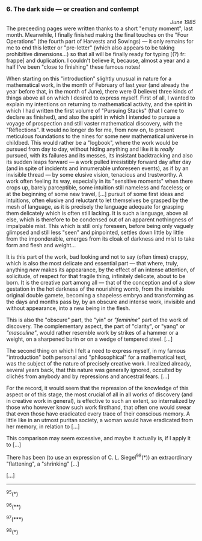 ### 6. The dark side &mdash; or creation and contempt
<div style="text-align: right"><i>June 1985</i></div>
The preceeding pages were written thanks to a short "empty moment", last month. Meanwhile, I finally finished making the final touches on the "Four Operations" (the fourth part of Harvests and Sowings) &mdash; it only remains for me to end this letter or "pre-letter" (which also appears to be taking prohibitive dimensions...) so that all will be finally ready for typing [(?) fr: frappe] and duplication. I couldn't believe it, because, almost a year and a half I've been "close to finishing" these famous notes!

When starting on this "introduction" slightly unusual in nature for a mathematical work, in the month of February of last year (and already the year before that, in the month of June), there were (I believe) three kinds of things above all on which I desired to express myself. First of all, I wanted to explain my intentions on returning to mathematical activity, and the spirit in which I had written the first volume of "Pursuing Stacks" (that I came to declare as finished), and also the spirit in which I intended to pursue a voyage of prospection and still vaster mathematical discovery, with the "Réflections". It would no longer do for me, from now on, to present meticulous foundations to the nines for some new mathematical universe in childbed. This would rather be a "logbook", where the work would be pursued from day to day, without hiding anything and like it is _really_ pursued, with its failures and its messes, its insistant backtracking and also its sudden leaps forward &mdash; a work pulled irresistibly forward day after day (and in spite of incidents and innumerable unforeseen events), as if by an invisible thread &mdash; by some elusive vision, tenacious and trustworthy. A work often feeling its way, especially in its "sensitive moments" when there crops up, barely parceptible, some intuition still nameless and faceless; or at the beginning of some new travel, [...] pursuit of some first ideas and intuitions, often elusive and reluctant to let themselves be grasped by the mesh of language, as it is precisely the language adequate for grasping them delicately which is often still lacking. It is such a language, above all else, which is therefore to be condensed out of an apparent nothingness of impalpable mist. This which is still only foreseen, before being only vaguely glimpsed and still less "seen" and pinpointed, settles down little by little from the imponderable, emerges from its cloak of darkness and mist to take form and flesh and weight...

It is this part of the work, bad looking and not to say (often times) crappy, which is also the most delicate and essential part &mdash; that where, truly, anything _new_ makes its appearance, by the effect of an intense attention, of solicitude, of respect for that fragile thing, infinitely delicate, about to be born. It is the creative part among all &mdash; that of the conception and of a slow gestation in the hot darkness of the nourishing womb, from the invisible original double gamete, becoming a shapeless embryo and transforming as the days and months pass by, by an obscure and intense work, invisible and without appearance, into a new being in the flesh.

This is also the "obscure" part, the "yin" or _"feminine"_ part of the work of discovery. The complementary aspect, the part of "clarity", or "yang" or _"masculine"_, would rather resemble work by strikes of a hammer or a weight, on a sharpened burin or on a wedge of tempered steel. [...]

The second thing on which I felt a need to express myself, in my famous "introduction" both personal and "philosophical" for a mathematical text, was the subject of the nature of precisely creative work. I realized already, several years back, that this nature was generally ignored, occulted by clichés from anybody and by repressions and ancestral fears. [...]

For the record, it would seem that the repression of the knowledge of this aspect or of this stage, the most crucial of all in all works of discovery (and in creative work in general), is effective to such an extent, so internalized by those who however know such work firsthand, that often one would swear that even those have eradicated every trace of their conscious memory. A little like in an utmost puritan society, a woman would have eradicated from her memory, in relation to [...]

This comparison may seem excessive, and maybe it actually is, if I apply it to [...]

There has been (to use an expression of C. L. Siegel<sup>98</sup>(*)) an extraordinary "flattening", a "shrinking" [...]

[...]

---

<sup>95</sup>(*)

<sup>96</sup>(**)

<sup>97</sup>(***)

<sup>98</sup>(*)
